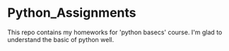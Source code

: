 # Python_Assignments

This repo contains my homeworks for 'python basecs' course.
I'm glad to understand the basic of python well.
